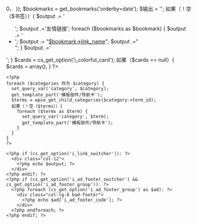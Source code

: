 
<?php
/**
 * 由 PhpStorm 创建。
 * 用户：Overbool
 * 日期：2019-03-21
 * 时间：21:49
 */
get_header();
$categories = get_categories(array(
  '父母' => 0，
));

$bookmarks = get_bookmarks('orderby=date');
$输出 = '';
如果（！空（$书签））{
  $output .= '<ul class="link-items">';
  $output .='<span class="link-title">友情链接</span>';
  foreach ($bookmarks as $bookmark) {
    $output .= '<li class="link-item">';
    $output .= "<a href='$bookmark->link_url' title='$bookmark->link_description' target='_blank'>$bookmark->link_name</a>";
    $output .="</li>";
  }

  $output .='</ul>';
}
$cards = cs_get_option('i_colorful_card');
如果（$cards == null）{
  $cards = array();
}
?>

<div class="content">
  <div class="row">
    <?php foreach ($cards as $card): ?>
      <div class="col-xl-3 col-lg-4 col-6">
        <a class="colorful-card" target="_blank"
           href="<?php echo $card['i_colorful_card_href'] ?>"
           style="background: <?php echo $card['i_colorful_card_color'] ?>">
          <i class="icon <?php echo $card['i_colorful_card_icon'] ?>"></i>
          <?php echo $card['i_colorful_card_title'] ?>
        </a>
      </div>
    <?php endforeach; ?>
    <div class="col-12">
      <div class="index-notice">
        <?php get_template_part('template-parts/notice') ?>
      </div>
    </div>

    <?php
    foreach ($categories 作为 $category) {
      set_query_var('category', $category);
      get_template_part('模板部件/导航卡');
      $terms = wpie_get_child_categories($category->term_id);
      如果（！空（$terms））{
        foreach ($terms as $term) {
          set_query_var('category', $term);
          get_template_part('模板部件/导航卡');
        }
      }
    }
    ?>

    <?php if (cs_get_option('i_link_switcher')): ?>
      <div class="col-12">
        <?php echo $output; ?>
      </div>
    <?php endif; ?>
    <?php if (cs_get_option('i_ad_footer_switcher') && cs_get_option('i_ad_footer_group')): ?>
      <?php foreach (cs_get_option('i_ad_footer_group') as $ad): ?>
        <div class="col-lg-6 bad-footer">
          <?php echo $ad['i_ad_footer_code']; ?>
        </div>
      <?php endforeach; ?>
    <?php endif; ?>

  </div>
  <?php get_footer(); ?>
</div>
